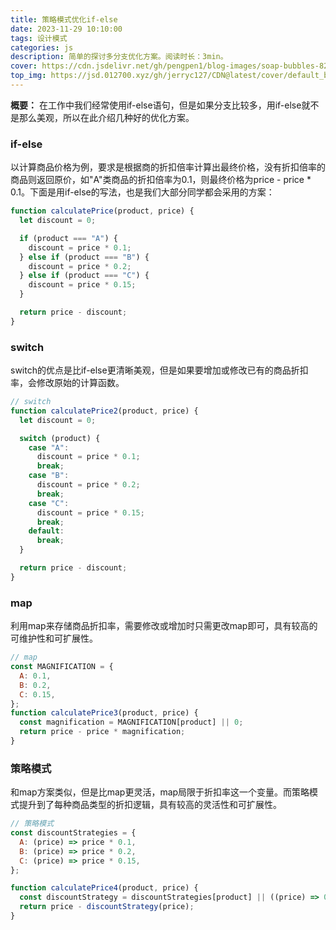 ```yaml
---
title: 策略模式优化if-else
date: 2023-11-29 10:10:00
tags: 设计模式
categories: js
description: 简单的探讨多分支优化方案。阅读时长：3min。
cover: https://cdn.jsdelivr.net/gh/pengpen1/blog-images/soap-bubbles-8253276_1280.jpg
top_img: https://jsd.012700.xyz/gh/jerryc127/CDN@latest/cover/default_bg.png
---
```

**概要：** 在工作中我们经常使用if-else语句，但是如果分支比较多，用if-else就不是那么美观，所以在此介绍几种好的优化方案。

### if-else

以计算商品价格为例，要求是根据商的折扣倍率计算出最终价格，没有折扣倍率的商品则返回原价，如"A"类商品的折扣倍率为0.1，则最终价格为price - price * 0.1。下面是用if-else的写法，也是我们大部分同学都会采用的方案：

```js
function calculatePrice(product, price) {
  let discount = 0;

  if (product === "A") {
    discount = price * 0.1;
  } else if (product === "B") {
    discount = price * 0.2;
  } else if (product === "C") {
    discount = price * 0.15;
  }

  return price - discount;
}
```



### switch

switch的优点是比if-else更清晰美观，但是如果要增加或修改已有的商品折扣率，会修改原始的计算函数。

```js
// switch
function calculatePrice2(product, price) {
  let discount = 0;

  switch (product) {
    case "A":
      discount = price * 0.1;
      break;
    case "B":
      discount = price * 0.2;
      break;
    case "C":
      discount = price * 0.15;
      break;
    default:
      break;
  }

  return price - discount;
}
```



### map

利用map来存储商品折扣率，需要修改或增加时只需更改map即可，具有较高的可维护性和可扩展性。

```js
// map
const MAGNIFICATION = {
  A: 0.1,
  B: 0.2,
  C: 0.15,
};
function calculatePrice3(product, price) {
  const magnification = MAGNIFICATION[product] || 0;
  return price - price * magnification;
}
```



### 策略模式

和map方案类似，但是比map更灵活，map局限于折扣率这一个变量。而策略模式提升到了每种商品类型的折扣逻辑，具有较高的灵活性和可扩展性。

```js
// 策略模式
const discountStrategies = {
  A: (price) => price * 0.1,
  B: (price) => price * 0.2,
  C: (price) => price * 0.15,
};

function calculatePrice4(product, price) {
  const discountStrategy = discountStrategies[product] || ((price) => 0);
  return price - discountStrategy(price);
}
```



